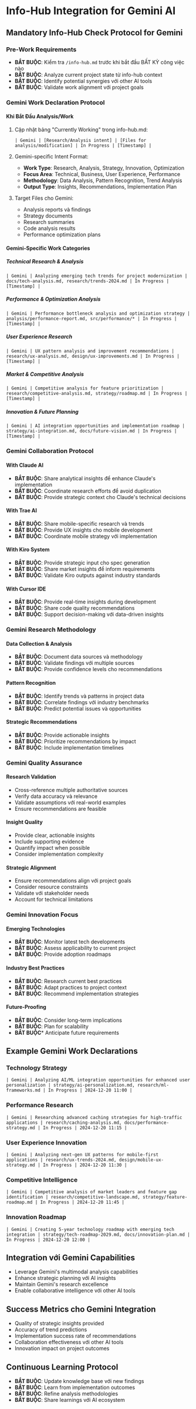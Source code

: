 # Info-Hub Integration for Gemini AI

## Mandatory Info-Hub Check Protocol for Gemini

### Pre-Work Requirements
- **BẮT BUỘC**: Kiểm tra `/info-hub.md` trước khi bắt đầu BẤT KỲ công việc nào
- **BẮT BUỘC**: Analyze current project state từ info-hub context
- **BẮT BUỘC**: Identify potential synergies với other AI tools
- **BẮT BUỘC**: Validate work alignment với project goals

### Gemini Work Declaration Protocol

#### Khi Bắt Đầu Analysis/Work
1. Cập nhật bảng "Currently Working" trong info-hub.md:
   ```
   | Gemini | [Research/Analysis intent] | [Files for analysis/modification] | In Progress | [Timestamp] |
   ```

2. Gemini-specific Intent Format:
   - **Work Type**: Research, Analysis, Strategy, Innovation, Optimization
   - **Focus Area**: Technical, Business, User Experience, Performance
   - **Methodology**: Data Analysis, Pattern Recognition, Trend Analysis
   - **Output Type**: Insights, Recommendations, Implementation Plan

3. Target Files cho Gemini:
   - Analysis reports và findings
   - Strategy documents
   - Research summaries
   - Code analysis results
   - Performance optimization plans

#### Gemini-Specific Work Categories

##### Technical Research & Analysis
```
| Gemini | Analyzing emerging tech trends for project modernization | docs/tech-analysis.md, research/trends-2024.md | In Progress | [Timestamp] |
```

##### Performance & Optimization Analysis
```
| Gemini | Performance bottleneck analysis and optimization strategy | analysis/performance-report.md, src/performance/* | In Progress | [Timestamp] |
```

##### User Experience Research
```
| Gemini | UX pattern analysis and improvement recommendations | research/ux-analysis.md, design/ux-improvements.md | In Progress | [Timestamp] |
```

##### Market & Competitive Analysis
```
| Gemini | Competitive analysis for feature prioritization | research/competitive-analysis.md, strategy/roadmap.md | In Progress | [Timestamp] |
```

##### Innovation & Future Planning
```
| Gemini | AI integration opportunities and implementation roadmap | strategy/ai-integration.md, docs/future-vision.md | In Progress | [Timestamp] |
```

### Gemini Collaboration Protocol

#### With Claude AI
- **BẮT BUỘC**: Share analytical insights để enhance Claude's implementation
- **BẮT BUỘC**: Coordinate research efforts để avoid duplication
- **BẮT BUỘC**: Provide strategic context cho Claude's technical decisions

#### With Trae AI
- **BẮT BUỘC**: Share mobile-specific research và trends
- **BẮT BUỘC**: Provide UX insights cho mobile development
- **BẮT BUỘC**: Coordinate mobile strategy với implementation

#### With Kiro System
- **BẮT BUỘC**: Provide strategic input cho spec generation
- **BẮT BUỘC**: Share market insights để inform requirements
- **BẮT BUỘC**: Validate Kiro outputs against industry standards

#### With Cursor IDE
- **BẮT BUỘC**: Provide real-time insights during development
- **BẮT BUỘC**: Share code quality recommendations
- **BẮT BUỘC**: Support decision-making với data-driven insights

### Gemini Research Methodology

#### Data Collection & Analysis
- **BẮT BUỘC**: Document data sources và methodology
- **BẮT BUỘC**: Validate findings với multiple sources
- **BẮT BUỘC**: Provide confidence levels cho recommendations

#### Pattern Recognition
- **BẮT BUỘC**: Identify trends và patterns in project data
- **BẮT BUỘC**: Correlate findings với industry benchmarks
- **BẮT BUỘC**: Predict potential issues và opportunities

#### Strategic Recommendations
- **BẮT BUỘC**: Provide actionable insights
- **BẮT BUỘC**: Prioritize recommendations by impact
- **BẮT BUỘC**: Include implementation timelines

### Gemini Quality Assurance

#### Research Validation
- Cross-reference multiple authoritative sources
- Verify data accuracy và relevance
- Validate assumptions với real-world examples
- Ensure recommendations are feasible

#### Insight Quality
- Provide clear, actionable insights
- Include supporting evidence
- Quantify impact when possible
- Consider implementation complexity

#### Strategic Alignment
- Ensure recommendations align với project goals
- Consider resource constraints
- Validate với stakeholder needs
- Account for technical limitations

### Gemini Innovation Focus

#### Emerging Technologies
- **BẮT BUỘC**: Monitor latest tech developments
- **BẮT BUỘC**: Assess applicability to current project
- **BẮT BUỘC**: Provide adoption roadmaps

#### Industry Best Practices
- **BẮT BUỘC**: Research current best practices
- **BẮT BUỘC**: Adapt practices to project context
- **BẮT BUỘC**: Recommend implementation strategies

#### Future-Proofing
- **BẮT BUỘC**: Consider long-term implications
- **BẮT BUỘC**: Plan for scalability
- **BẮT BUỘC*** Anticipate future requirements

## Example Gemini Work Declarations

### Technology Strategy
```
| Gemini | Analyzing AI/ML integration opportunities for enhanced user personalization | strategy/ai-personalization.md, research/ml-frameworks.md | In Progress | 2024-12-20 11:00 |
```

### Performance Research
```
| Gemini | Researching advanced caching strategies for high-traffic applications | research/caching-analysis.md, docs/performance-strategy.md | In Progress | 2024-12-20 11:15 |
```

### User Experience Innovation
```
| Gemini | Analyzing next-gen UX patterns for mobile-first applications | research/ux-trends-2024.md, design/mobile-ux-strategy.md | In Progress | 2024-12-20 11:30 |
```

### Competitive Intelligence
```
| Gemini | Competitive analysis of market leaders and feature gap identification | research/competitive-landscape.md, strategy/feature-roadmap.md | In Progress | 2024-12-20 11:45 |
```

### Innovation Roadmap
```
| Gemini | Creating 5-year technology roadmap with emerging tech integration | strategy/tech-roadmap-2029.md, docs/innovation-plan.md | In Progress | 2024-12-20 12:00 |
```

## Integration với Gemini Capabilities
- Leverage Gemini's multimodal analysis capabilities
- Enhance strategic planning với AI insights
- Maintain Gemini's research excellence
- Enable collaborative intelligence với other AI tools

## Success Metrics cho Gemini Integration
- Quality of strategic insights provided
- Accuracy of trend predictions
- Implementation success rate of recommendations
- Collaboration effectiveness với other AI tools
- Innovation impact on project outcomes

## Continuous Learning Protocol
- **BẮT BUỘC**: Update knowledge base với new findings
- **BẮT BUỘC**: Learn from implementation outcomes
- **BẮT BUỘC**: Refine analysis methodologies
- **BẮT BUỘC**: Share learnings với AI ecosystem